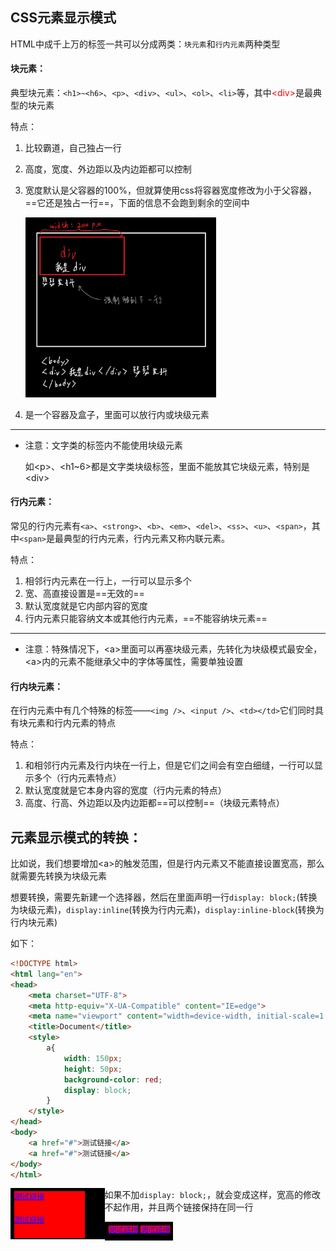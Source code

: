 ## CSS元素显示模式

HTML中成千上万的标签一共可以分成两类：`块元素`和`行内元素`两种类型

#### 块元素：

典型块元素：`<h1>~<h6>`、`<p>`、`<div>`、`<ul>`、`<ol>`、`<li>`等，其中<font color=red>\<div></font>是最典型的块元素

特点：

1. 比较霸道，自己独占一行

2. 高度，宽度、外边距以及内边距都可以控制

3. 宽度默认是父容器的100%，但就算使用css将容器宽度修改为小于父容器，==它还是独占一行==，下面的信息不会跑到剩余的空间中

   <img src="assets/image-20220709112441241.png" alt="image-20220709112441241" style="zoom:33%;" />

4. 是一个容器及盒子，里面可以放行内或块级元素

------

* 注意：文字类的标签内不能使用块级元素

  如\<p>、\<h1~6>都是文字类块级标签，里面不能放其它块级元素，特别是\<div>



#### 行内元素：

常见的行内元素有`<a>`、`<strong>`、`<b>`、`<em>`、`<del>`、`<ss>`、`<u>`、`<span>`，其中`<span>`是最典型的行内元素，行内元素又称内联元素。

特点：

1. 相邻行内元素在一行上，一行可以显示多个
2. 宽、高直接设置是==无效的==
3. 默认宽度就是它内部内容的宽度
4. 行内元素只能容纳文本或其他行内元素，==不能容纳块元素==

------

* 注意：特殊情况下，\<a>里面可以再塞块级元素，先转化为块级模式最安全，<a\>内的元素不能继承父中的字体等属性，需要单独设置



#### 行内块元素：

在行内元素中有几个特殊的标签——`<img />`、`<input />`、`<td></td>`它们同时具有块元素和行内元素的特点

特点：

1. 和相邻行内元素及行内块在一行上，但是它们之间会有空白细缝，一行可以显示多个（行内元素特点）
2. 默认宽度就是它本身内容的宽度（行内元素的特点）
3. 高度、行高、外边距以及内边距都==可以控制==（块级元素特点）



## 元素显示模式的转换：

比如说，我们想要增加\<a>的触发范围，但是行内元素又不能直接设置宽高，那么就需要先转换为块级元素

想要转换，需要先新建一个选择器，然后在里面声明一行`display: block;`(转换为块级元素)，`display:inline`(转换为行内元素)，`display:inline-block`(转换为行内块元素)

如下：

```html
<!DOCTYPE html>
<html lang="en">
<head>
    <meta charset="UTF-8">
    <meta http-equiv="X-UA-Compatible" content="IE=edge">
    <meta name="viewport" content="width=device-width, initial-scale=1.0">
    <title>Document</title>
    <style>
        a{
            width: 150px;
            height: 50px;
            background-color: red;
            display: block;
        }
    </style>
</head>
<body>
    <a href="#">测试链接</a>
    <a href="#">测试链接</a>
</body>
</html>
```

<img align=left src="assets/image-20220709115938981.png" alt="image-20220709115938981" style="zoom: 50%;" />

如果不加`display: block;`，就会变成这样，宽高的修改不起作用，并且两个链接保持在同一行

<img align=left src="assets/image-20220709115814324.png" alt="image-20220709115814324" style="zoom: 50%;" />